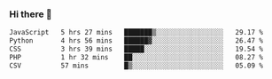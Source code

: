 ### Hi there 🌱
<!--START_SECTION:waka-->

```txt
JavaScript   5 hrs 27 mins   ███████▒░░░░░░░░░░░░░░░░░   29.17 %
Python       4 hrs 56 mins   ██████▓░░░░░░░░░░░░░░░░░░   26.47 %
CSS          3 hrs 39 mins   █████░░░░░░░░░░░░░░░░░░░░   19.54 %
PHP          1 hr 32 mins    ██░░░░░░░░░░░░░░░░░░░░░░░   08.27 %
CSV          57 mins         █▒░░░░░░░░░░░░░░░░░░░░░░░   05.09 %
```

<!--END_SECTION:waka-->
<!--
**Dieg0raf/Dieg0raf** is a ✨ _special_ ✨ repository because its `README.md` (this file) appears on your GitHub profile.

Here are some ideas to get you started:

- 🔭 I’m currently working on ...
- 🌱 I’m currently learning ...
- 👯 I’m looking to collaborate on ...
- 🤔 I’m looking for help with ...
- 💬 Ask me about ...
- 📫 How to reach me: ...
- 😄 Pronouns: ...
- ⚡ Fun fact: ...
-->

